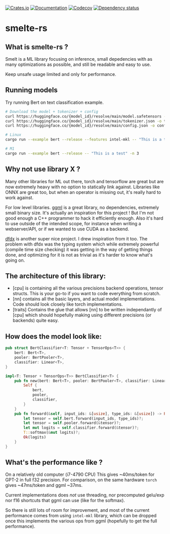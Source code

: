 [![Crates.io](https://img.shields.io/crates/v/smelte-rs.svg)](https://crates.io/crates/smelte-rs)
[![Documentation](https://docs.rs/smelte-rs/badge.svg)](https://docs.rs/smelte-rs/)
[![Codecov](https://codecov.io/github/Narsil/smelte-rs/coverage.svg?branch=main)](https://codecov.io/gh/Narsil/smelte-rs)
[![Dependency status](https://deps.rs/repo/github/Narsil/smelte-rs/status.svg)](https://deps.rs/repo/github/Narsil/smelte-rs)

# smelte-rs

## What is smelte-rs ?

Smelt is a ML library focusing on inference, small depedencies with as many optimizations
as possible, and still be readable and easy to use.

Keep unsafe usage limited and only for performance.

## Running models

Try running Bert on text classification example.

```bash
# Download the model + tokenizer + config
curl https://huggingface.co/{model_id}/resolve/main/model.safetensors -o model-{model_id_slug}.safetensors -L
curl https://huggingface.co/{model_id}/resolve/main/tokenizer.json -o tokenizer-{model_id_slug}.json -L
curl https://huggingface.co/{model_id}/resolve/main/config.json -o config-{model_id_slug}.json -L

# Linux
cargo run --example bert --release --features intel-mkl -- "This is a test" -n 3

# M1
cargo run --example bert --release -- "This is a test" -n 3
```

## Why not use library X ?

Many other libraries for ML out there, torch and tensorflow are great but
are now extremely heavy with no option to statically link against.
Libraries like ONNX are great too, but when an operator is missing out, it's
really hard to work against.

For low level libraries. [ggml](https://github.com/ggerganov/ggml) is a great
library, no dependencies, extremely small binary size. It's actually an
inspiration for this project ! But I'm not good enough a C++ programmer to hack it
efficiently enough. Also it's hard to use outside of the intended scope, for
instance when writing a webserver/API, or if we wanted to use CUDA as a backend.

[dfdx](https://github.com/coreylowman/dfdx) is another super nice project.
I drew inspiration from it too. The problem with dfdx was the typing system
which while extremely powerful (compile time size checking) it was getting
in the way of getting things done, and optimizing for it is not as trivial as
it's harder to know what's going on.

## The architecture of this library:

- [cpu] is containing all the various precisions backend operations, tensor structs.
  This is your go-to if you want to code everything from scratch.
- [nn] contains all the basic layers, and actual model implementations. Code should
look closely like torch implementations.
- [traits] Contains the glue that allows [nn] to be written independantly of [cpu]
  which should hopefully making using different precisions (or backends) quite easy.


## How does the model look like:

```rust
pub struct BertClassifier<T: Tensor + TensorOps<T>> {
    bert: Bert<T>,
    pooler: BertPooler<T>,
    classifier: Linear<T>,
}

impl<T: Tensor + TensorOps<T>> BertClassifier<T> {
    pub fn new(bert: Bert<T>, pooler: BertPooler<T>, classifier: Linear<T>) -> Self {
        Self {
            bert,
            pooler,
            classifier,
        }
    }
    pub fn forward(&self, input_ids: &[usize], type_ids: &[usize]) -> Result<T, SmeltError> {
        let tensor = self.bert.forward(input_ids, type_ids)?;
        let tensor = self.pooler.forward(&tensor)?;
        let mut logits = self.classifier.forward(&tensor)?;
        T::softmax(&mut logits)?;
        Ok(logits)
    }
}
```

## What's the performance like ?

On a relatively old computer (i7-4790 CPU) This gives ~40ms/token for GPT-2
in full f32 precision.
For comparison, on the same hardware `torch` gives ~47ms/token and ggml ~37ms.

Current implementations does *not* use threading, nor precomputed gelu/exp
nor f16 shortcuts that ggml can use (like for the softmax).

So there is still lots of room for improvement, and most of the current performance
comes from using `intel-mkl` library, which can be dropped once this implements
the various ops from ggml (hopefully to get the full performance).
